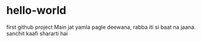 # hello-world
first github project
Main jat yamla pagle deewana, rabba iti si baat na jaana.
sanchit kaafi shararti hai
